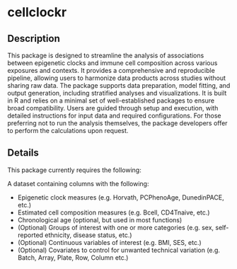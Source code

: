 # cellclockr

## Description

This package is designed to streamline the analysis of associations between epigenetic clocks and immune cell composition across various exposures and contexts. It provides a comprehensive and reproducible pipeline, allowing users to harmonize data products across studies without sharing raw data. The package supports data preparation, model fitting, and output generation, including stratified analyses and visualizations. It is built in R and relies on a minimal set of well-established packages to ensure broad compatibility. Users are guided through setup and execution, with detailed instructions for input data and required configurations. For those preferring not to run the analysis themselves, the package developers offer to perform the calculations upon request.

## Details

This package currently requires the following: 

A dataset containing columns with the following:
 * Epigenetic clock measures (e.g. Horvath, PCPhenoAge, DunedinPACE, etc.)
 * Estimated cell composition measures (e.g. Bcell, CD4Tnaive, etc.)
 * Chronological age (optional, but used in most functions)
 * (Optional) Groups of interest with one or more categories (e.g. sex, self-reported ethnicity, disease status, etc.)
 * (Optional) Continuous variables of interest (e.g. BMI, SES, etc.)
 * (Optional) Covariates to control for unwanted technical variation (e.g. Batch, Array, Plate, Row, Column etc.)
